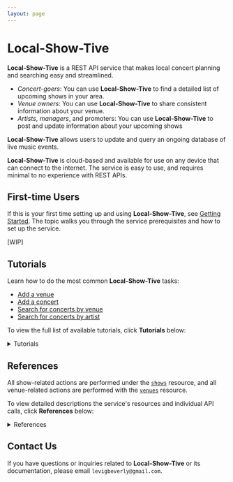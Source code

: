 ```yaml
---
layout: page
---
```

# Local-Show-Tive

**Local-Show-Tive** is a REST API service that makes local concert planning and searching easy and streamlined. 
- _Concert-goers_: You can use **Local-Show-Tive** to find a detailed list of upcoming shows in your area.
- _Venue owners_: You can use **Local-Show-Tive** to share consistent information about your venue.
- _Artists, managers_, and promoters: You can use **Local-Show-Tive** to post and update information about your upcoming shows

**Local-Show-Tive** allows users to update and query an ongoing database of live music events. 

**Local-Show-Tive** is cloud-based and available for use on any device that can connect to the internet. The service is easy to use, and requires minimal to no experience with REST APIs. 

## First-time Users

If this is your first time setting up and using **Local-Show-Tive**, see [Getting Started](). The topic walks you through the service prerequisites and how to set up the service.

[WIP]

## Tutorials

Learn how to do the most common **Local-Show-Tive** tasks:
 - [Add a venue]()
 - [Add a concert]()
 - [Search for concerts by venue]()
 - [Search for concerts by artist]()

To view the full list of available tutorials, click **Tutorials** below:
<details>
  <summary>Tutorials</summary>
  
  - **venues**
    - [Add a venue]()
    - [Update a venue]()
    - [Delete a venue]()
 
  - **concerts**
    - [Add a concert]()
    - [Change a concert's date and time]()
    - [Search for concerts by venue]()
    - [Search for concerts by artist]()
    - [Delete a concert]()
</details>

## References

All show-related actions are performed under the [`shows`]() resource, and all venue-related actions are performed with the [`venues`]() resource.

To view detailed descriptions the service's resources and individual API calls, click **References** below:
<details>
  <summary>References</summary>
  
  - [**venues** resource]()
    - **POST**
      - [Add venue]()
    - **PUT**
      - [Update venue]()
    - **GET**
      - [Get all venues]()
      - [Get venue by name]()
      - [Get venue by id]()
      - [Get venue by city]()
    - **DELETE**
      - [Delete venue]()

  - [**concerts** resource]()
    - **POST**
      - [Add concert]()
    - **PUT**
      - [Update concert]()
    - **GET**
      - [Get all concerts]()
      - [Get concert by venue id]()
      - [Get concert by artist]()
      - [Get concert by date]()
    - **DELETE**
      - [Delete concert]()
</details>

## Contact Us

If you have questions or inquiries related to **Local-Show-Tive** or its documentation, please email `levigbeverly@gmail.com`.

